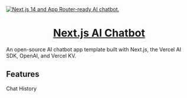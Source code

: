 <a href="https://chat.vercel.ai/">
  <img alt="Next.js 14 and App Router-ready AI chatbot." src="https://chat.vercel.ai/opengraph-image.png">
  <h1 align="center">Next.js AI Chatbot</h1>
</a>
  An open-source AI chatbot app template built with Next.js, the Vercel AI SDK, OpenAI, and Vercel KV.

## Features
Chat History
